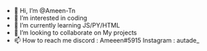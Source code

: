 - 👋 Hi, I’m @Ameen-Tn
- 👀 I’m interested in coding
- 🌱 I’m currently learning JS/PY/HTML
- 💞️ I’m looking to collaborate on My projects
- 📫 How to reach me 
discord : Ameeen#5915
Instagram : autade_

<!---
Ameen-Tn/Ameen-Tn is a ✨ special ✨ repository because its `README.md` (this file) appears on your GitHub profile.
You can click the Preview link to take a look at your changes.
--->
